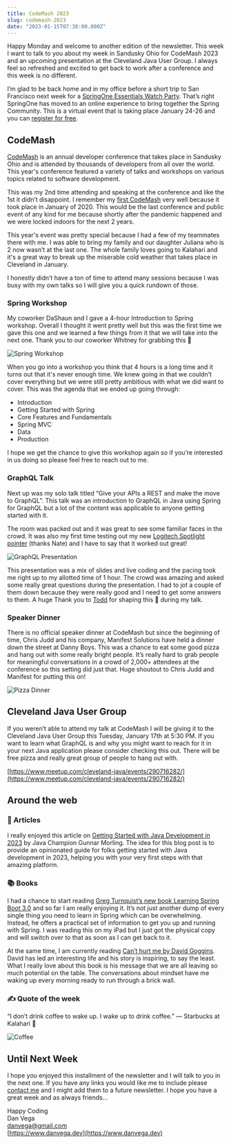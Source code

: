 ```yaml
---
title: CodeMash 2023
slug: codemash-2023
date: "2023-01-15T07:30:00.000Z"
---
```


Happy Monday and welcome to another edition of the newsletter. This week I want to talk to you about my week in Sandusky Ohio for CodeMash 2023 and an upcoming presentation at the Cleveland Java User Group. I always feel so refreshed and excited to get back to work after a conference and this week is no different.

I’m glad to be back home and in my office before a short trip to San Francisco next week for a [SpringOne Essentials Watch Party](https://connect.tanzu.vmware.com/SpringOne-Essentials-Watch-Parties-2023.html). That’s right SpringOne has moved to an online experience to bring together the Spring Community. This is a virtual event that is taking place January 24-26 and you can [register for free](https://springone.io/).

## CodeMash

[CodeMash](https://www.codemash.org/) is an annual developer conference that takes place in Sandusky Ohio and is attended by thousands of developers from all over the world. This year's conference featured a variety of talks and workshops on various topics related to software development.

This was my 2nd time attending and speaking at the conference and like the 1st it didn’t disappoint. I remember my [first CodeMash](https://www.danvega.dev/blog/2020/01/13/codemash-2020-recap/) very well because it took place in January of 2020. This would be the last conference and public event of any kind for me because shortly after the pandemic happened and we were locked indoors for the next 2 years.

This year's event was pretty special because I had a few of my teammates there with me. I was able to bring my family and our daughter Juliana who is 2 now wasn’t at the last one. The whole family loves going to Kalahari and it's a great way to break up the miserable cold weather that takes place in Cleveland in January.

I honestly didn’t have a ton of time to attend many sessions because I was busy with my own talks so I will give you a quick rundown of those.

### Spring Workshop

My coworker DaShaun and I gave a 4-hour Introduction to Spring workshop. Overall I thought it went pretty well but this was the first time we gave this one and we learned a few things from it that we will take into the next one. Thank you to our coworker Whitney for grabbing this 📸

![Spring Workshop](/images/newsletter/2023/01/15/spring_workshop_talk.jpeg)

When you go into a workshop you think that 4 hours is a long time and it turns out that it's never enough time. We knew going in that we couldn’t cover everything but we were still pretty ambitious with what we did want to cover. This was the agenda that we ended up going through:

- Introduction
- Getting Started with Spring
- Core Features and Fundamentals
- Spring MVC
- Data
- Production

I hope we get the chance to give this workshop again so if you’re interested in us doing so please feel free to reach out to me.

### GraphQL Talk

Next up was my solo talk titled “Give your APIs a REST and make the move to GraphQL”. This talk was an introduction to GraphQL in Java using Spring for GraphQL but a lot of the content was applicable to anyone getting started with it.

The room was packed out and it was great to see some familiar faces in the crowd. It was also my first time testing out my new [Logitech Spotlight pointer](https://amzn.to/3IRkCrw) (thanks Nate) and I have to say that it worked out great!

![GraphQL Presentation](/images/newsletter/2023/01/15/dan_graphql_talk.jpeg)

This presentation was a mix of slides and live coding and the pacing took me right up to my allotted time of 1 hour. The crowd was amazing and asked some really great questions during the presentation. I had to jot a couple of them down because they were really good and I need to get some answers to them. A huge Thank you to [Todd](https://twitter.com/toddlibby/status/1613604500203532288) for shaping this 📸 during my talk.

### Speaker Dinner

There is no official speaker dinner at CodeMash but since the beginning of time, Chris Judd and his company, Manifest Solutions have held a dinner down the street at Danny Boys. This was a chance to eat some good pizza and hang out with some really bright people. It’s really hard to grab people for meaningful conversations in a crowd of 2,000+ attendees at the conference so this setting did just that. Huge shoutout to Chris Judd and Manifest for putting this on!

![Pizza Dinner](/images/newsletter/2023/01/15/pizza-dinner.jpeg)

## Cleveland Java User Group

If you weren’t able to attend my talk at CodeMash I will be giving it to the Cleveland Java User Group this Tuesday, January 17th at 5:30 PM. If you want to learn what GraphQL is and why you might want to reach for it in your next Java application please consider checking this out. There will be free pizza and really great group of people to hang out with.

[https://www.meetup.com/cleveland-java/events/290716282/](https://www.meetup.com/cleveland-java/events/290716282/)

## Around the web

### 📝 Articles

I really enjoyed this article on [Getting Started with Java Development in 2023](https://www.notion.so/CodeMash-2023-9cd7c45af51e49599259039500526505) by Java Champion Gunnar Morling. The idea for this blog post is to provide an opinionated guide for folks getting started with Java development in 2023, helping you with your very first steps with that amazing platform.

### 📚 Books

I had a chance to start reading [Greg Turnquist’s new book Learning Spring Boot 3.0](https://amzn.to/3H52uJi) and so far I am really enjoying it. It’s not just another dump of every single thing you need to learn in Spring which can be overwhelming. Instead, he offers a practical set of information to get you up and running with Spring. I was reading this on my iPad but I just got the physical copy and will switch over to that as soon as I can get back to it.

At the same time, I am currently reading [Can’t hurt me by David Goggins](https://amzn.to/3iBJrgn). David has led an interesting life and his story is inspiring, to say the least. What I really love about this book is his message that we are all leaving so much potential on the table. The conversations about mindset have me waking up every morning ready to run through a brick wall.

### ✍️ Quote of the week

“I don’t drink coffee to wake up. I wake up to drink coffee.” ― Starbucks at Kalahari 🤣

![Coffee](/images/newsletter/2023/01/15/coffee.jpeg)

## Until Next Week

I hope you enjoyed this installment of the newsletter and I will talk to you in the next one. If you have any links you would like me to include please [contact me](http://twitter.com/therealdanvega) and I might add them to a future newsletter. I hope you have a great week and as always friends...

Happy Coding<br/>
Dan Vega<br/>
danvega@gmail.com<br/>
[https://www.danvega.dev](https://www.danvega.dev)


